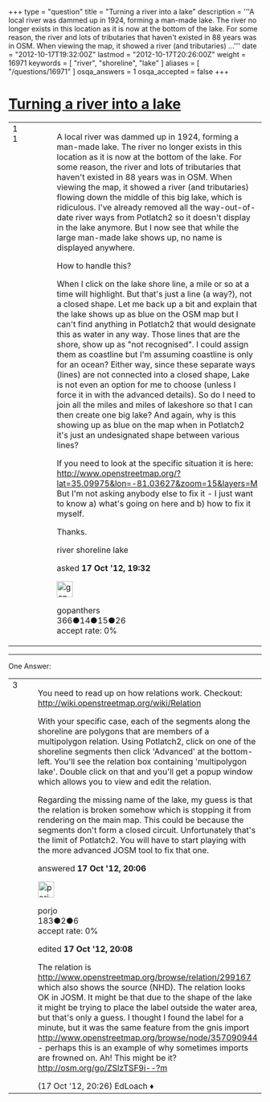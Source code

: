 +++
type = "question"
title = "Turning a river into a lake"
description = '''A local river was dammed up in 1924, forming a man-made lake. The river no longer exists in this location as it is now at the bottom of the lake. For some reason, the river and lots of tributaries that haven&#x27;t existed in 88 years was in OSM. When viewing the map, it showed a river (and tributaries) ...'''
date = "2012-10-17T19:32:00Z"
lastmod = "2012-10-17T20:26:00Z"
weight = 16971
keywords = [ "river", "shoreline", "lake" ]
aliases = [ "/questions/16971" ]
osqa_answers = 1
osqa_accepted = false
+++

<div class="headNormal">

# [Turning a river into a lake](/questions/16971/turning-a-river-into-a-lake)

</div>

<div id="main-body">

<div id="askform">

<table id="question-table" style="width:100%;">
<colgroup>
<col style="width: 50%" />
<col style="width: 50%" />
</colgroup>
<tbody>
<tr>
<td style="width: 30px; vertical-align: top"><div class="vote-buttons">
<span id="post-16971-upvote" class="ajax-command post-vote up" rel="nofollow" title="I like this post (click again to cancel)"> </span>
<div id="post-16971-score" class="post-score" title="current number of votes">
1
</div>
<span id="post-16971-downvote" class="ajax-command post-vote down" rel="nofollow" title="I dont like this post (click again to cancel)"> </span> <span id="favorite-mark" class="ajax-command favorite-mark" rel="nofollow" title="mark/unmark this question as favorite (click again to cancel)"> </span>
<div id="favorite-count" class="favorite-count">
1
</div>
</div></td>
<td><div id="item-right">
<div class="question-body">
<p>A local river was dammed up in 1924, forming a man-made lake. The river no longer exists in this location as it is now at the bottom of the lake. For some reason, the river and lots of tributaries that haven't existed in 88 years was in OSM. When viewing the map, it showed a river (and tributaries) flowing down the middle of this big lake, which is ridiculous. I've already removed all the way-out-of-date river ways from Potlatch2 so it doesn't display in the lake anymore. But I now see that while the large man-made lake shows up, no name is displayed anywhere.</p>
<p>How to handle this?</p>
<p>When I click on the lake shore line, a mile or so at a time will highlight. But that's just a line (a way?), not a closed shape. Let me back up a bit and explain that the lake shows up as blue on the OSM map but I can't find anything in Potlatch2 that would designate this as water in any way. Those lines that are the shore, show up as "not recognised". I could assign them as coastline but I'm assuming coastline is only for an ocean? Either way, since these separate ways (lines) are not connected into a closed shape, Lake is not even an option for me to choose (unless I force it in with the advanced details). So do I need to join all the miles and miles of lakeshore so that I can then create one big lake? And again, why is this showing up as blue on the map when in Potlatch2 it's just an undesignated shape between various lines?</p>
<p>If you need to look at the specific situation it is here: <a href="http://www.openstreetmap.org/?lat=35.09975&amp;lon=-81.03627&amp;zoom=15&amp;layers=M">http://www.openstreetmap.org/?lat=35.09975&amp;lon=-81.03627&amp;zoom=15&amp;layers=M</a> But I'm not asking anybody else to fix it - I just want to know a) what's going on here and b) how to fix it myself.</p>
<p>Thanks.</p>
</div>
<div id="question-tags" class="tags-container tags">
<span class="post-tag tag-link-river" rel="tag" title="see questions tagged &#39;river&#39;">river</span> <span class="post-tag tag-link-shoreline" rel="tag" title="see questions tagged &#39;shoreline&#39;">shoreline</span> <span class="post-tag tag-link-lake" rel="tag" title="see questions tagged &#39;lake&#39;">lake</span>
</div>
<div id="question-controls" class="post-controls">
&#10;</div>
<div class="post-update-info-container">
<div class="post-update-info post-update-info-user">
<p>asked <strong>17 Oct '12, 19:32</strong></p>
<img src="https://secure.gravatar.com/avatar/228a09e620f374c61a25e546d76bc6a0?s=32&amp;d=identicon&amp;r=g" class="gravatar" width="32" height="32" alt="gopanthers&#39;s gravatar image" />
<p><span>gopanthers</span><br />
<span class="score" title="366 reputation points">366</span><span title="14 badges"><span class="badge1">●</span><span class="badgecount">14</span></span><span title="15 badges"><span class="silver">●</span><span class="badgecount">15</span></span><span title="26 badges"><span class="bronze">●</span><span class="badgecount">26</span></span><br />
<span class="accept_rate" title="Rate of the user&#39;s accepted answers">accept rate:</span> <span title="gopanthers has no accepted answers">0%</span></p>
</div>
</div>
<div id="comments-container-16971" class="comments-container">
&#10;</div>
<div id="comment-tools-16971" class="comment-tools">
&#10;</div>
<div class="clear">
&#10;</div>
<div id="comment-16971-form-container" class="comment-form-container">
&#10;</div>
<div class="clear">
&#10;</div>
</div></td>
</tr>
</tbody>
</table>

------------------------------------------------------------------------

<div class="tabBar">

<span id="sort-top"></span>

<div class="headQuestions">

One Answer:

</div>

</div>

<span id="16975"></span>

<div id="answer-container-16975" class="answer">

<table style="width:100%;">
<colgroup>
<col style="width: 50%" />
<col style="width: 50%" />
</colgroup>
<tbody>
<tr>
<td style="width: 30px; vertical-align: top"><div class="vote-buttons">
<span id="post-16975-upvote" class="ajax-command post-vote up" rel="nofollow" title="I like this post (click again to cancel)"> </span>
<div id="post-16975-score" class="post-score" title="current number of votes">
3
</div>
<span id="post-16975-downvote" class="ajax-command post-vote down" rel="nofollow" title="I dont like this post (click again to cancel)"> </span>
</div></td>
<td><div class="item-right">
<div class="answer-body">
<p>You need to read up on how relations work. Checkout: <a href="http://wiki.openstreetmap.org/wiki/Relation">http://wiki.openstreetmap.org/wiki/Relation</a></p>
<p>With your specific case, each of the segments along the shoreline are polygons that are members of a multipolygon relation. Using Potlatch2, click on one of the shoreline segments then click 'Advanced' at the bottom-left. You'll see the relation box containing 'multipolygon lake'. Double click on that and you'll get a popup window which allows you to view and edit the relation.</p>
<p>Regarding the missing name of the lake, my guess is that the relation is broken somehow which is stopping it from rendering on the main map. This could be because the segments don't form a closed circuit. Unfortunately that's the limit of Potlatch2. You will have to start playing with the more advanced JOSM tool to fix that one.</p>
</div>
<div class="answer-controls post-controls">
&#10;</div>
<div class="post-update-info-container">
<div class="post-update-info post-update-info-user">
<p>answered <strong>17 Oct '12, 20:06</strong></p>
<img src="https://secure.gravatar.com/avatar/7408fce5260e98922355385680be0179?s=32&amp;d=identicon&amp;r=g" class="gravatar" width="32" height="32" alt="porjo&#39;s gravatar image" />
<p><span>porjo</span><br />
<span class="score" title="183 reputation points">183</span><span title="2 badges"><span class="silver">●</span><span class="badgecount">2</span></span><span title="6 badges"><span class="bronze">●</span><span class="badgecount">6</span></span><br />
<span class="accept_rate" title="Rate of the user&#39;s accepted answers">accept rate:</span> <span title="porjo has no accepted answers">0%</span></p>
</div>
<div class="post-update-info post-update-info-edited">
<p><span> edited <strong>17 Oct '12, 20:08</strong> </span></p>
</div>
</div>
<div id="comments-container-16975" class="comments-container">
<span id="16977"></span>
<div id="comment-16977" class="comment">
<div id="post-16977-score" class="comment-score">
&#10;</div>
<div class="comment-text">
<p>The relation is <a href="http://www.openstreetmap.org/browse/relation/299167">http://www.openstreetmap.org/browse/relation/299167</a> which also shows the source (NHD). The relation looks OK in JOSM. It might be that due to the shape of the lake it might be trying to place the label outside the water area, but that's only a guess. I thought I found the label for a minute, but it was the same feature from the gnis import <a href="http://www.openstreetmap.org/browse/node/357090944">http://www.openstreetmap.org/browse/node/357090944</a> - perhaps this is an example of why sometimes imports are frowned on. Ah! This might be it? <a href="http://osm.org/go/ZSlzTSF9i--?m">http://osm.org/go/ZSlzTSF9i--?m</a></p>
</div>
<div id="comment-16977-info" class="comment-info">
<span class="comment-age">(17 Oct '12, 20:26)</span> <span class="comment-user userinfo">EdLoach ♦</span>
</div>
</div>
</div>
<div id="comment-tools-16975" class="comment-tools">
&#10;</div>
<div class="clear">
&#10;</div>
<div id="comment-16975-form-container" class="comment-form-container">
&#10;</div>
<div class="clear">
&#10;</div>
</div></td>
</tr>
</tbody>
</table>

</div>

<div class="paginator-container-left">

</div>

</div>

</div>


